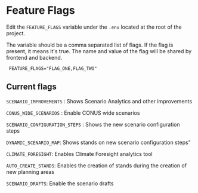 # Feature Flags

Edit the `FEATURE_FLAGS` variable under the `.env` located at the root of the project.

The variable should be a comma separated list of flags. If the flag is present, it means it's true.
The name and value of the flag will be shared by frontend and backend.

```shell
 FEATURE_FLAGS="FLAG_ONE,FLAG_TWO"
```

## Current flags

`SCENARIO_IMPROVEMENTS` : Shows Scenario Analytics and other improvements

`CONUS_WIDE_SCENARIOS` : Enable CONUS wide scenarios

`SCENARIO_CONFIGURATION_STEPS` : Shows the new scenario configuration steps

`DYNAMIC_SCENARIO_MAP`: Shows stands on new scenario configuration steps"

`CLIMATE_FORESIGHT`: Enables Climate Foresight analytics tool

`AUTO_CREATE_STANDS`: Enables the creation of stands during the creation of new planning areas

`SCENARIO_DRAFTS`: Enable the scenario drafts
